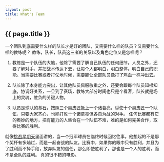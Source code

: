 ```yaml
---
layout: post
title: What's Team
---
```

<h2>{{ page.title }}</h2>
一个团队到底需要什么样的队长才是好的团队，又需要什么样的队员？又需要什么样的教练呢？ 教练，队长，队员这三者的关系以及角色定位又是怎样呢？

1. 教练是一个队伍的大脑，他除了需要了解自己队伍的任何细节，人员之外，还要了解对手，并把战术传达下去，让每个人都明白，明白整体，明白自己的职能。当需要比赛或者打仗地时候，需要能让全部队员像打了鸡血一样冲出去。 

2. 队长除了本身能力突出，让其他队员佩服敬重之外，还要会跟每个队员知根知底，协调好关系，一旦到了赛场，教练大部分时间也只是个看客，队长就是场上的灵魂，胜负的关键人物。 

3. 队员是球队的基石，按照三个臭皮匠抵上一个诸葛亮，纵使十个臭皮匠一个队伍，只要大家齐心，也能打败十个诸葛亮但各自为战的对手。 任何比赛都有它的奥妙的地方，把有能力的人集合在一个队伍不难，难的是如何完美合作，取得比赛的胜利。 

就像[挑战星期天](http://movie.douban.com/subject/1292518/)里面讲的，当一个冠军球员在临终时候回忆往事，他想起的不是那个奖杯有多灿烂，而是一起奋战的队友。比赛中，如果你的眼中只有胜利，并且为了胜利而不择手段，放弃队友的信任，那么即使胜利了，那也是一个人的胜利，而不是全队的胜利。 真的很不错的电影。
